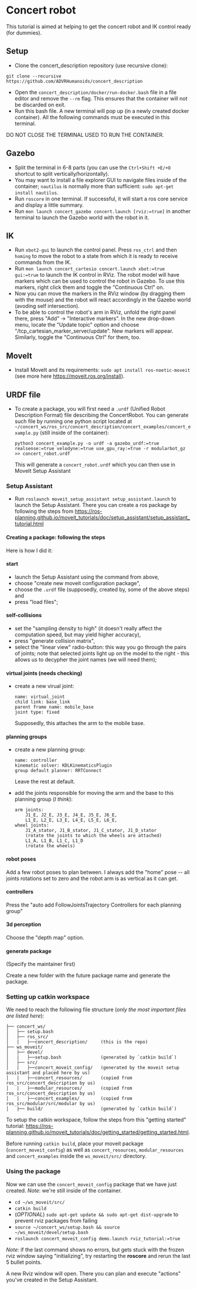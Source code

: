 # Concert robot

This tutorial is aimed at helping to get the concert robot and IK control ready (for dummies).

## Setup

- Clone the concert_description repository (use recursive clone):
```
git clone --recursive https://github.com/ADVRHumanoids/concert_description
```
- Open the `concert_description/docker/run-docker.bash` file in a file editor and remove the `--rm` flag. This ensures that the container will not be discarded on exit.
- Run this bash file. A new terminal will pop up (in a newly created docker container). All the following commands must be executed in this terminal. 

DO NOT CLOSE THE TERMINAL USED TO RUN THE CONTAINER.

## Gazebo

- Split the terminal in 6-8 parts (you can use the `Ctrl+Shift +E/+O` shortcut to split vertically/horizontally).
- You may want to install a file explorer GUI to navigate files inside of the container; `nautilus` is normally more than sufficient: `sudo apt-get install nautilus`.
- Run `roscore` in one terminal. If successful, it will start a ros core service and display a little summary.
- Run  `mon launch concert_gazebo concert.launch [rviz:=true]` in another terminal to launch the Gazebo world with the robot in it.

## IK

- Run `xbot2-gui` to launch the control panel. Press `ros_ctrl` and then `homing` to move the robot to a state from which it is ready to receive commands from the IK.
- Run `mon launch concert_cartesio concert.launch xbot:=true gui:=true` to launch the IK control in RViz. The robot model will have markers which can be used to control the robot in Gazebo. To use this markers, right click them and toggle the "Continuous Ctrl" on.
- Now you can move the markers in the RViz window (by dragging them with the mouse) and the robot will react accordingly in the Gazebo world (avoding self intersection).
- To be able to control the robot's arm in RViz, unfold the right panel there, press "Add" -> "Interactive markers". In the new drop-down menu, locate the "Update topic" option and choose "/tcp_cartesian_marker_server/update". New markers will appear. Similarly, toggle the "Continuous Ctrl" for them, too.

## MoveIt

- Install MoveIt and its requirements: `sudo apt install ros-noetic-moveit` (see more here https://moveit.ros.org/install).

## URDF file

- To create a package, you will first need a `.urdf` (Unified Robot Description Format) file describing the ConcertRobot. You can generate such file by running one python script located at `~/concert_ws/ros_src/concert_description/concert_examples/concert_example.py` (still inside of the container):
    ```
    python3 concert_example.py -o urdf -a gazebo_urdf:=true realsense:=true velodyne:=true use_gpu_ray:=true -r modularbot_gz >> concert_robot.urdf
    ```
    This will generate a `concert_robot.urdf` which you can then use in MoveIt Setup Assistant

### Setup Assistant

- Run `roslaunch moveit_setup_assistant setup_assistant.launch` to launch the Setup Assistant. There you can create a ros package by following the steps from https://ros-planning.github.io/moveit_tutorials/doc/setup_assistant/setup_assistant_tutorial.html

#### Creating a package: following the steps
Here is how I did it:
#### start
- launch the Setup Assistant using the command from above,
- choose "create new moveit configuration package",
- choose the `.urdf` file (supposedly, created by, some of the above steps) and 
- press "load files";
#### self-collisions
- set the "sampling density to high" (it doesn't really affect the computation speed, but may yield higher accuracy),
- press "generate collision matrix",
- select the "linear view" radio-button: this way you go through the pairs of joints; note that selected joints light up on the model to the right - this allows us to decypher the joint names (we will need them);
#### virtual joints (needs checking)
- create a new virual joint:
    ```
    name: virtual_joint
    child link: base_link
    parent frame name: mobile_base
    joint type: fixed
    ```
    Supposedly, this attaches the arm to the mobile base.

#### planning groups
- create a new planning group:
    ```
    name: controller
    kinematic solver: KDLKinematicsPlugin
    group default planner: RRTConnect
    ```
    Leave the rest at default.

- add the joints responsible for moving the arm and the base to this planning group (_I think_):
    ```
    arm joints:
        J1_E, J2_E, J3_E, J4_E, J5_E, J6_E,
        L1_E, L2_E, L3_E, L4_E, L5_E, L6_E,
    wheel joints:
        J1_A_stator, J1_B_stator, J1_C_stator, J1_D_stator 
        (rotate the joints to which the wheels are attached)
        L1_A, L1_B, L1_C, L1_D
        (rotate the wheels)
    ```

#### robot poses
Add a few robot poses to plan between. I always add the "home" pose -- all joints rotations set to zero and the robot arm is as vertical as it can get.

#### controllers
Press the "auto add FollowJointsTrajectory Controllers for each planning group"

#### 3d perception
Choose the "depth map" option.

#### generate package
(Specify the maintainer first)

Create a new folder with the future package name and generate the package.

### Setting up catkin workspace
We need to reach the following file structure (_only the most important files are listed here_):
```
├── concert_ws/
│   ├── setup.bash
│   ├── ros_src/
│   |   ├──concert_description/     (this is the repo)
├── ws_moveit/
│   ├── devel/
│   |   ├──setup.bash               (generated by `catkin build`)
│   ├── src/
│   |   ├──concert_moveit_config/   (generated by the moveit setup assistant and placed here by us)
│   |   ├──concert_resources/       (copied from ros_src/concert_description by us)
│   |   ├──modular_resources/       (copied from ros_src/concert_description by us)
│   |   ├──concert_examples/        (copied from ros_src/modular/src/modular by us)
│   ├── build/                      (generated by `catkin build`)
```

To setup the catkin workspace, follow the steps from this "getting started" tutorial: https://ros-planning.github.io/moveit_tutorials/doc/getting_started/getting_started.html. 

Before running `catkin build`, place your moveit package (`concert_moveit_config`) as well as `concert_resources`, `modular_resources` and `concert_examples` inside the `ws_moveit/src/` directory.


### Using the package
Now we can use the `concert_moveit_config` package that we have just created. _Note_: we're still inside of the container.

- `cd ~/ws_moveit/src/`
- `catkin build`
- (_OPTIONAL_) `sudo apt-get update && sudo apt-get dist-upgrade` to prevent rviz packages from failing
- `source ~/concert_ws/setup.bash && source ~/ws_moveit/devel/setup.bash`
- `roslaunch concert_moveit_config demo.launch rviz_tutorial:=true`

_Note_: if the last command shows no errors, but gets stuck with the frozen rviz window saying "initializing", try restarting the **roscore** and rerun the last 5 bullet points.

A new Rviz window will open. There you can plan and execute "actions" you've created in the Setup Assistant.
